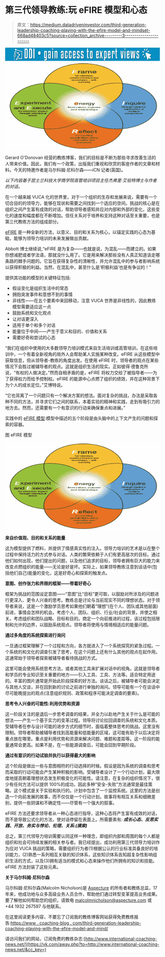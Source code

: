 # 第三代领导教练:玩 eFIRE 模型和心态

> 原文：<https://medium.datadriveninvestor.com/third-generation-leadership-coaching-playing-with-the-efire-model-and-mindset-668ad48403c5?source=collection_archive---------3----------------------->

[![](img/07374afea3e40d6217fb01cbcc502c9f.png)](http://www.track.datadriveninvestor.com/1126A)![](img/e19d0a788219d20be116f5b0e8605f25.png)

Gerard O'Donovan 经营的教练博客，我们的目标是不断为那些寻求改善生活的人带来价值。因此，我们有一个政策，出版我们重视和欣赏的客座作者的文章和材料。今天的特邀作者是马尔科姆·尼科尔森——iCN 记者(英国)。

*以下内容基于昆士兰科技大学商学院高管培训项目主任杰弗里·艾伯特博士与作者的对话。*

在一个越来越 VUCA 化的世界里，对于一个组织的生存和发展来说，需要有一个切合目的的领导力，能够在现状和需要之间找到一个适应的空间。挑战的核心是在组织之间产生富有成效的对话，帮助领导者感知并应对内部和外部的变化，这些变化的速度和幅度都在不断增加。信任关系对于培养和支持这种对话至关重要，也是第三代教练方法的组成部分。

[eFIRE](https://www.futurelearn.com/courses/leadership-coaching) 是一种全新的方法，以意义、目的和关系为核心，以锚定实践的心态为基础，能够为领导力培训的未来发展做出贡献。

Abbott 博士继续说,“eFIRE 是为复杂——也就是说，为混乱——而建立的。如果你想减肥或者学法语，那就没什么用了。它是用来解决那些没有人真正知道该走哪条路的棘手问题的。它旨在获得复杂性的清晰性，并允许混乱中的参与者影响系统以获得积极的利益。当然，在混乱中，甚至什么是‘积极利益’也是有争议的！”

提供其功能的模型的关键特征包括:

*   假设变化是组织生活中的常态
*   拥抱突发事件和意想不到的事情
*   非线性——在五个要素中来回移动，注意 VUCA 世界是非线性的，因此教练模型需要适应这一点
*   鼓励系统和文化观点
*   让对话更深入
*   适用于单个和多个对话
*   能量位于中间——产生于意义和目的、价值和关系
*   需要好奇和尝试的心态

“我们在组织中使用的大多数领导力培训模式来自生活培训或高管培训，在这些培训中，一个有着全新视角的局外人会帮助某人实施某种改变。eFIRE 从这些模型中获取信息，但从领导者-教练的角度出发。在使用 eFIRE 时，领导者的观点在某些情况下会胜过被辅导者的观点。这就是组织生活的现实。正如彼得·德鲁克所说，“有权的人做决定。”然而自相矛盾的是，eFIRE 将权力交给了被指导者——为了获得权力而给予控制权。eFIRE 的能源中心点燃了组织的绩效，并在这种背景下为个人的成长定位。”艾博特说。

“它也背离了一个问题只有一个解决方案的想法。面对复杂的挑战，办法是采取各种不同的方法，并寻求它们之间的联系，本着实验的精神和实践，走到有吸引力的地方去。然而，还需要有一个有意识的行动来确保重点和进展。”

实践中的 [eFIRE 模型](https://www.futurelearn.com/courses/leadership-coaching):模型中描述的五个阶段是由头脑中的上下文产生的问题和探索的容器。

图 eFIRE 模型

![](img/2ac459e5aaef1825587eac75463b5cda.png)

**来自价值观、目的和关系的能量**

这为模型提供了燃料，并提供了情感真实性的注入。领导力培训的艺术是以在整个过程中保持活力的方式参与对话。人类的繁荣依赖于人们有更高层次的目标。通过他们如何出现，他们提出的问题，以及他们追求的目标，领导者拥有巨大的能力来改变点燃组织的能量——无论是好是坏。实际上，如果领导教练注意到谈话中(包括他们自己)能量的变化，这是好奇心和探索的触发点。

**意图、创作张力和界限的框架——带着好奇心**

框架为挑战的范围设定意图——“意图”比“目标”更可取，以鼓励对所涉及的问题进行更深入、更令人兴奋的思考。教练总是讨论与当前现实不同的理想状态。对于领导者来说，这是一个激励学员思考如果他们朝着“理想”(在个人、团队或其他层面)前进，事情会怎样的机会。考虑个人、团队、组织、行业/社会的背景，并使之相关。考虑组织和团队战略、目标和目的。商定一个向前推进的过程，该过程包括限制和允许的边界，以鼓励系统观点。领导者将使用与情境相适应的能量问题。

**通过多角度的系统探索进行询问**

一旦通过框架理解了一个过程和方向，各方就进入了一个系统探究的紧急过程。一个系统的和文化的调查引发了思考，在这个问题上还有什么其他的观点在起作用。这通常始于领导者探索被辅导者看待挑战的方式。

这里可能会使用系统思考方法，或者其他工具来扩展对话中的视角。这就是领导者和学员的专业知识至关重要的地方——引入工具、工具、方法等。适合特定用途的。丰富的图片通常是开始此阶段探索的好方法。谈话之后，被辅导者可能会决定与其他人交谈，并在回到新的讨论之前进行单独的询问。领导可能有一个在谈话中尽可能晚提出的观点(注意组织规则、政策和程序可能决定调查的要素)。

**思考令人兴奋的可能性:利用优势和资源**

这一阶段关注的是退后一步思考调查的结果，并全力以赴地产生关于什么是可能的想法——产生一个基于实力的变革过程。领导将讨论拉回调查的系统和文化本质。受辅导者在参与设计可能的进步方式的细节时，面临着整体思考的挑战。这里没有限制。领导者帮助被辅导者找到高能量和低能量的区域，这可能有助于以后决定将重点放在哪里。重点是利用优势和资源来解决问题、难题和差距等。这一阶段的能量通常会更高。如果不是，在一些能源调查后，可能会回到早期阶段。

**通过有意识的行动试验并执行以获得最大的影响**

这个阶段是做出一些与意图相符的行动选择的时候。假设是因为系统的调查和思考而采取的行动可能会产生某种积极的影响。受辅导者设计了一个行动计划，最大限度地提高朝着理想状态发生积极变化的可能性。请注意，在复杂的组织情况下，很少有任何方法可以提供 100%的成功，因此多种“安全-失败”方法通常是最佳策略。这个模式是关于实验和执行的。计划中包含了一个监控系统。这里的方法是创造一个向前发展的故事，而不仅仅是一个行动计划。故事将有相互关系和细微差别，提供一些阴谋和不确定性——尽管有一个强大的叙事。

eFIRE 方法还要求领导者从一种心态进行指导，这种心态将产生富有成效的对话，而不是导致公式化的方法，使对话停留在表面上。所需要素有: ***成长心态、反思实践、开放、务实与悖论、伦理、关系:(摸索)***

总之，第三代领导力培训需要认同这样一种理念，即组织内部和周围的每个人都是组织和社会可持续发展的相关参与者。我已经提出，成功利用第三代领导力培训作为应对 VUCA 挑战的策略，需要组织行为者(1)根据公认的行业标准具备良好的培训能力，(2)熟悉一系列相互关联的知识体系，这些知识体系告知超复杂性影响组织生活的方式，以及(3)拥有适当的模式和心态来操作他们所拥有的知识和技能。eFIRE 方法封装了这些元素。

**关于马尔科姆·尼科尔森**

马尔科姆·尼科尔森(Malcolm Nicholson)是 [Aspecture](http://www.aspecture.com/) 的所有者和教练总监，17 年来，他成功地与众多高级业务人员合作，帮助他们通过转型变革提高业务成果。要了解他如何帮助您的组织，请致电 malcolmnicholson@aspecture.com 或+44 1932 267597 与他联系。

在这里阅读更多内容，不要忘了订阅我的教练博客网站获得免费教练报告:[https://www . coaching-blog . com/third-generation-leadership-coaching-playing-with-the-efire-model-and-mind/](https://www.coaching-blog.com/third-generation-leadership-coaching-playing-with-the-efire-model-and-mindset/)

请访问我们的网站，订阅免费的教练杂志:[http://www.international-coaching-news.net/](https://vk.com/away.php?to=http://www.international-coaching-news.net/&cc_key=)
